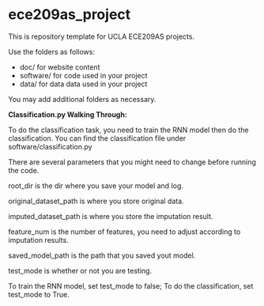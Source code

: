 # ece209as_project
This is repository template for UCLA ECE209AS projects.

Use the folders as follows:

* doc/ for website content
* software/ for code used in your project
* data/ for data data used in your project

You may add additional folders as necessary.


**Classification.py Walking Through:**

To do the classification task, you need to train the RNN model then do the classification.
You can find the classification file under software/classification.py

There are several parameters that you might need to change before running the code.

root_dir is the dir where you save your model and log.

original_dataset_path is where you store original data.

imputed_dataset_path is where you store the imputation result.

feature_num is the number of features, you need to adjust according to imputation results.

saved_model_path is the path that you saved yout model.

test_mode is whether or not you are testing.



To train the RNN model, set test_mode to false; To do the classification, set test_mode to True.


